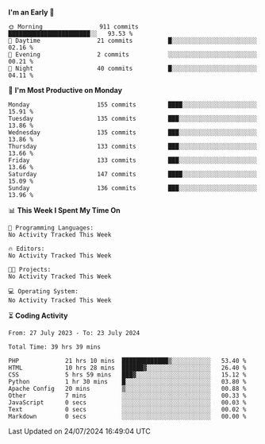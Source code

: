 
<!--START_SECTION:week-->
**I'm an Early 🐤** 

```text
🌞 Morning                911 commits         ███████████████████████░░   93.53 % 
🌆 Daytime                21 commits          █░░░░░░░░░░░░░░░░░░░░░░░░   02.16 % 
🌃 Evening                2 commits           ░░░░░░░░░░░░░░░░░░░░░░░░░   00.21 % 
🌙 Night                  40 commits          █░░░░░░░░░░░░░░░░░░░░░░░░   04.11 % 
```
📅 **I'm Most Productive on Monday** 

```text
Monday                   155 commits         ████░░░░░░░░░░░░░░░░░░░░░   15.91 % 
Tuesday                  135 commits         ███░░░░░░░░░░░░░░░░░░░░░░   13.86 % 
Wednesday                135 commits         ███░░░░░░░░░░░░░░░░░░░░░░   13.86 % 
Thursday                 133 commits         ███░░░░░░░░░░░░░░░░░░░░░░   13.66 % 
Friday                   133 commits         ███░░░░░░░░░░░░░░░░░░░░░░   13.66 % 
Saturday                 147 commits         ████░░░░░░░░░░░░░░░░░░░░░   15.09 % 
Sunday                   136 commits         ███░░░░░░░░░░░░░░░░░░░░░░   13.96 % 
```


📊 **This Week I Spent My Time On** 

```text
💬 Programming Languages: 
No Activity Tracked This Week

🔥 Editors: 
No Activity Tracked This Week

🐱‍💻 Projects: 
No Activity Tracked This Week

💻 Operating System: 
No Activity Tracked This Week
```


<!--END_SECTION:week-->

⏳ **Coding Activity**

<!--START_SECTION:alltime-->

```text
From: 27 July 2023 - To: 23 July 2024

Total Time: 39 hrs 39 mins

PHP             21 hrs 10 mins  █████████████▒░░░░░░░░░░░   53.40 %
HTML            10 hrs 28 mins  ██████▓░░░░░░░░░░░░░░░░░░   26.40 %
CSS             5 hrs 59 mins   ███▓░░░░░░░░░░░░░░░░░░░░░   15.12 %
Python          1 hr 30 mins    █░░░░░░░░░░░░░░░░░░░░░░░░   03.80 %
Apache Config   20 mins         ▒░░░░░░░░░░░░░░░░░░░░░░░░   00.88 %
Other           7 mins          ░░░░░░░░░░░░░░░░░░░░░░░░░   00.33 %
JavaScript      0 secs          ░░░░░░░░░░░░░░░░░░░░░░░░░   00.03 %
Text            0 secs          ░░░░░░░░░░░░░░░░░░░░░░░░░   00.02 %
Markdown        0 secs          ░░░░░░░░░░░░░░░░░░░░░░░░░   00.00 %
```

<!--END_SECTION:alltime-->
<!--START_SECTION:date-->

 Last Updated on 24/07/2024 16:49:04 UTC
<!--END_SECTION:date-->
